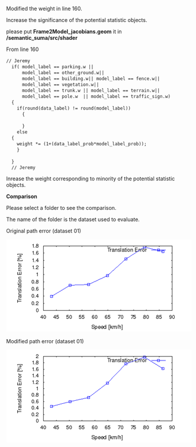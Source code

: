 Modified the weight in line 160.


Increase the significance of the potential statistic objects.


please put **Frame2Model_jacobians.geom** it in **/semantic_suma/src/shader**





From line 160

    // Jeremy
      if( model_label == parking.w ||
          model_label == other_ground.w||
          model_label == building.w|| model_label == fence.w||
          model_label == vegetation.w||
          model_label == trunk.w || model_label == terrain.w||
          model_label == pole.w  || model_label == traffic_sign.w)
      {
        if(round(data_label) != round(model_label))
          {
            
          }
        else
	  {
		weight *= (1+(data_label_prob*model_label_prob));
		}
           
      }
      // Jeremy
      
Inrease the weight corresponding to minority of the potential statistic objects.    


**Comparison**
 
Please select a folder to see the comparison.

The name of the folder is the dataset used to evaluate.


Original path error (dataset 01)

![Original error](https://github.com/anthonypan08/568_final_project/blob/master/modified_jeremy/01/original/plot_error/01_ts.png)


Modified path error (dataset 01)

![Modified error](https://github.com/anthonypan08/568_final_project/blob/master/modified_jeremy/01/jeremy/plot_error/01_ts.png)

